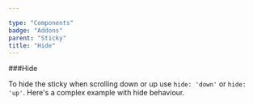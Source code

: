 ```yaml
---

type: "Components"
badge: "Addons"
parent: "Sticky"
title: "Hide"
---
```


###Hide

To hide the sticky when scrolling down or up use `hide: 'down'` or `hide: 'up'`. Here's a complex example with hide behaviour.

<demo>
  <div class="gatsby_demo_item" data-iframe="iframe/demos/sticky/hide">
  </div>
</demo>
